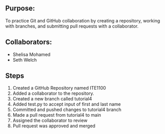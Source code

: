 ## Purpose:
To practice Git and GitHub collaboration by creating a repository, working with branches, and submitting pull requests with a collaborator.

## Collaborators:
- Shelisa Mohamed
- Seth Welch

## Steps
1. Created a GitHub Repository named ITE1100
2. Added a collaborator to the repository.
3. Created a new branch called tutorial4
4. Added test.py to accept input of first and last name
5. Committed and pushed changes to tutorial4 branch
6. Made a pull request from tutorial4 to main
7. Assigned the collaborator to review
8. Pull request was approved and merged
